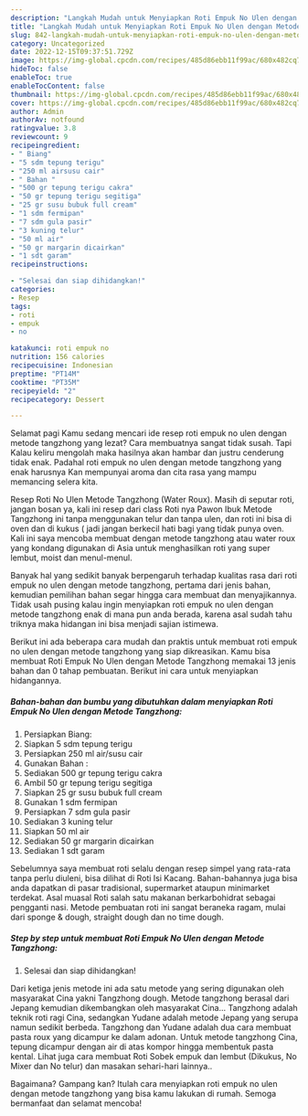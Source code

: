 ```yaml
---
description: "Langkah Mudah untuk Menyiapkan Roti Empuk No Ulen dengan Metode Tangzhong yang Sempurna, Buat Buka Puasa Bikin Ngiler"
title: "Langkah Mudah untuk Menyiapkan Roti Empuk No Ulen dengan Metode Tangzhong yang Sempurna, Buat Buka Puasa Bikin Ngiler"
slug: 842-langkah-mudah-untuk-menyiapkan-roti-empuk-no-ulen-dengan-metode-tangzhong-yang-sempurna-buat-buka-puasa-bikin-ngiler
category: Uncategorized
date: 2022-12-15T09:37:51.729Z
image: https://img-global.cpcdn.com/recipes/485d86ebb11f99ac/680x482cq70/roti-empuk-no-ulen-dengan-metode-tangzhong-foto-resep-utama.jpg
hideToc: false
enableToc: true
enableTocContent: false
thumbnail: https://img-global.cpcdn.com/recipes/485d86ebb11f99ac/680x482cq70/roti-empuk-no-ulen-dengan-metode-tangzhong-foto-resep-utama.jpg
cover: https://img-global.cpcdn.com/recipes/485d86ebb11f99ac/680x482cq70/roti-empuk-no-ulen-dengan-metode-tangzhong-foto-resep-utama.jpg
author: Admin
authorAv: notfound
ratingvalue: 3.8
reviewcount: 9
recipeingredient:
- " Biang"
- "5 sdm tepung terigu"
- "250 ml airsusu cair"
- " Bahan "
- "500 gr tepung terigu cakra"
- "50 gr tepung terigu segitiga"
- "25 gr susu bubuk full cream"
- "1 sdm fermipan"
- "7 sdm gula pasir"
- "3 kuning telur"
- "50 ml air"
- "50 gr margarin dicairkan"
- "1 sdt garam"
recipeinstructions:

- "Selesai dan siap dihidangkan!"
categories:
- Resep
tags:
- roti
- empuk
- no

katakunci: roti empuk no 
nutrition: 156 calories
recipecuisine: Indonesian
preptime: "PT14M"
cooktime: "PT35M"
recipeyield: "2"
recipecategory: Dessert

---
```



Selamat pagi Kamu sedang mencari ide resep roti empuk no ulen dengan metode tangzhong yang lezat? Cara membuatnya sangat tidak susah. Tapi Kalau keliru mengolah maka hasilnya akan hambar dan justru cenderung tidak enak. Padahal roti empuk no ulen dengan metode tangzhong yang enak harusnya Kan mempunyai aroma dan cita rasa yang mampu memancing selera kita.


Resep Roti No Ulen Metode Tangzhong (Water Roux). Masih di seputar roti, jangan bosan ya, kali ini resep dari class Roti nya Pawon Ibuk Metode Tangzhong ini tanpa menggunakan telur dan tanpa ulen, dan roti ini bisa di oven dan di kukus ( jadi jangan berkecil hati bagi yang tidak punya oven. Kali ini saya mencoba membuat dengan metode tangzhong atau water roux yang kondang digunakan di Asia untuk menghasilkan roti yang super lembut, moist dan menul-menul.

Banyak hal yang sedikit banyak berpengaruh terhadap kualitas rasa dari roti empuk no ulen dengan metode tangzhong, pertama dari jenis bahan, kemudian pemilihan bahan segar hingga cara membuat dan menyajikannya. Tidak usah pusing kalau ingin menyiapkan roti empuk no ulen dengan metode tangzhong enak di mana pun anda berada, karena asal sudah tahu triknya maka hidangan ini bisa menjadi sajian istimewa.


Berikut ini ada beberapa cara mudah dan praktis untuk membuat roti empuk no ulen dengan metode tangzhong yang siap dikreasikan. Kamu bisa membuat Roti Empuk No Ulen dengan Metode Tangzhong memakai 13 jenis bahan dan 0 tahap pembuatan. Berikut ini cara untuk menyiapkan hidangannya.

<!--inarticleads1-->

##### Bahan-bahan dan bumbu yang dibutuhkan dalam menyiapkan Roti Empuk No Ulen dengan Metode Tangzhong:

1. Persiapkan  Biang:
1. Siapkan 5 sdm tepung terigu
1. Persiapkan 250 ml air/susu cair
1. Gunakan  Bahan :
1. Sediakan 500 gr tepung terigu cakra
1. Ambil 50 gr tepung terigu segitiga
1. Siapkan 25 gr susu bubuk full cream
1. Gunakan 1 sdm fermipan
1. Persiapkan 7 sdm gula pasir
1. Sediakan 3 kuning telur
1. Siapkan 50 ml air
1. Sediakan 50 gr margarin dicairkan
1. Sediakan 1 sdt garam


Sebelumnya saya membuat roti selalu dengan resep simpel yang rata-rata tanpa perlu diuleni, bisa dilihat di Roti Isi Kacang. Bahan-bahannya juga bisa anda dapatkan di pasar tradisional, supermarket ataupun minimarket terdekat. Asal muasal Roti salah satu makanan berkarbohidrat sebagai pengganti nasi. Metode pembuatan roti ini sangat beraneka ragam, mulai dari sponge &amp; dough, straight dough dan no time dough. 

<!--inarticleads2-->

##### Step by step untuk membuat Roti Empuk No Ulen dengan Metode Tangzhong:


1. Selesai dan siap dihidangkan!

Dari ketiga jenis metode ini ada satu metode yang sering digunakan oleh masyarakat Cina yakni Tangzhong dough. Metode tangzhong berasal dari Jepang kemudian dikembangkan oleh masyarakat Cina… Tangzhong adalah teknik roti ragi Cina, sedangkan Yudane adalah metode Jepang yang serupa namun sedikit berbeda. Tangzhong dan Yudane adalah dua cara membuat pasta roux yang dicampur ke dalam adonan. Untuk metode tangzhong Cina, tepung dicampur dengan air di atas kompor hingga membentuk pasta kental. Lihat juga cara membuat Roti Sobek empuk dan lembut (Dikukus, No Mixer dan No telur) dan masakan sehari-hari lainnya.. 

Bagaimana? Gampang kan? Itulah cara menyiapkan roti empuk no ulen dengan metode tangzhong yang bisa kamu lakukan di rumah. Semoga bermanfaat dan selamat mencoba!
